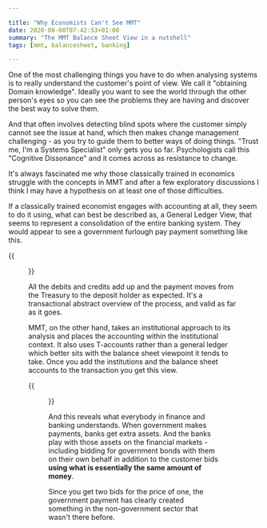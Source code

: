 ```yaml
---

title: "Why Economists Can't See MMT"
date: 2020-08-08T07:42:53+01:00
summary: "The MMT Balance Sheet View in a nutshell"
tags: [mmt, balancesheet, banking]

---
```


One of the most challenging things you have to do when analysing systems is to really understand the customer's point of view. We call it "obtaining Domain knowledge". Ideally you want to see the world through the other person's eyes so you can see the problems they are having and discover the best way to solve them.

And that often involves detecting blind spots where the customer simply cannot see the issue at hand, which then makes change management challenging - as you try to guide them to better ways of doing things. "Trust me, I'm a Systems Specialist" only gets you so far.  Psychologists call this "Cognitive Dissonance" and it comes across as resistance to change. 

It's always fascinated me why those classically trained in economics struggle with the concepts in MMT and after a few exploratory discussions I think I may have a hypothesis on at least one of those difficulties.

If a classically trained economist engages with accounting at all, they seem to do it using, what can best be described as, a General Ledger View, that seems to represent a consolidation of the entire banking system. They would appear to see a government furlough pay payment something like this.

{{<figure src="banking-general-ledger.png" alt="General Ledger View">}}

All the debits and credits add up and the payment moves from the Treasury to the deposit holder as expected. It's a transactional abstract overview of the process, and valid as far as it goes. 

MMT, on the other hand, takes an institutional approach to its analysis and places the accounting within the institutional context. It also uses T-accounts rather than a general ledger which better sits with the balance sheet viewpoint it tends to take. Once you add the institutions and the balance sheet accounts to the transaction you get this view.

{{<figure src="banking-t-accounts.png" alt="Institutional View">}}

And this reveals what everybody in finance and banking understands. When government makes payments, banks get extra assets. And the banks play with those assets on the financial markets - including bidding for government bonds with them on their own behalf in addition to the customer bids **using what is essentially the same amount of money**.

Since you get two bids for the price of one, the government payment has clearly created something in the non-government sector that wasn't there before. 

